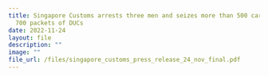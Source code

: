 ```yaml
---
title: Singapore Customs arrests three men and seizes more than 500 cartons and
  700 packets of DUCs
date: 2022-11-24
layout: file
description: ""
image: ""
file_url: /files/singapore_customs_press_release_24_nov_final.pdf
---
```

